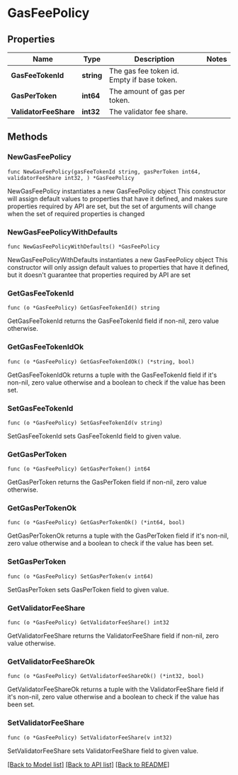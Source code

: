 # GasFeePolicy

## Properties

Name | Type | Description | Notes
------------ | ------------- | ------------- | -------------
**GasFeeTokenId** | **string** | The gas fee token id. Empty if base token. | 
**GasPerToken** | **int64** | The amount of gas per token. | 
**ValidatorFeeShare** | **int32** | The validator fee share. | 

## Methods

### NewGasFeePolicy

`func NewGasFeePolicy(gasFeeTokenId string, gasPerToken int64, validatorFeeShare int32, ) *GasFeePolicy`

NewGasFeePolicy instantiates a new GasFeePolicy object
This constructor will assign default values to properties that have it defined,
and makes sure properties required by API are set, but the set of arguments
will change when the set of required properties is changed

### NewGasFeePolicyWithDefaults

`func NewGasFeePolicyWithDefaults() *GasFeePolicy`

NewGasFeePolicyWithDefaults instantiates a new GasFeePolicy object
This constructor will only assign default values to properties that have it defined,
but it doesn't guarantee that properties required by API are set

### GetGasFeeTokenId

`func (o *GasFeePolicy) GetGasFeeTokenId() string`

GetGasFeeTokenId returns the GasFeeTokenId field if non-nil, zero value otherwise.

### GetGasFeeTokenIdOk

`func (o *GasFeePolicy) GetGasFeeTokenIdOk() (*string, bool)`

GetGasFeeTokenIdOk returns a tuple with the GasFeeTokenId field if it's non-nil, zero value otherwise
and a boolean to check if the value has been set.

### SetGasFeeTokenId

`func (o *GasFeePolicy) SetGasFeeTokenId(v string)`

SetGasFeeTokenId sets GasFeeTokenId field to given value.


### GetGasPerToken

`func (o *GasFeePolicy) GetGasPerToken() int64`

GetGasPerToken returns the GasPerToken field if non-nil, zero value otherwise.

### GetGasPerTokenOk

`func (o *GasFeePolicy) GetGasPerTokenOk() (*int64, bool)`

GetGasPerTokenOk returns a tuple with the GasPerToken field if it's non-nil, zero value otherwise
and a boolean to check if the value has been set.

### SetGasPerToken

`func (o *GasFeePolicy) SetGasPerToken(v int64)`

SetGasPerToken sets GasPerToken field to given value.


### GetValidatorFeeShare

`func (o *GasFeePolicy) GetValidatorFeeShare() int32`

GetValidatorFeeShare returns the ValidatorFeeShare field if non-nil, zero value otherwise.

### GetValidatorFeeShareOk

`func (o *GasFeePolicy) GetValidatorFeeShareOk() (*int32, bool)`

GetValidatorFeeShareOk returns a tuple with the ValidatorFeeShare field if it's non-nil, zero value otherwise
and a boolean to check if the value has been set.

### SetValidatorFeeShare

`func (o *GasFeePolicy) SetValidatorFeeShare(v int32)`

SetValidatorFeeShare sets ValidatorFeeShare field to given value.



[[Back to Model list]](../README.md#documentation-for-models) [[Back to API list]](../README.md#documentation-for-api-endpoints) [[Back to README]](../README.md)


